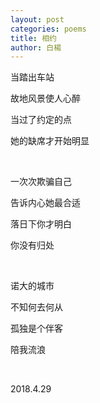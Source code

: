 ```yaml
---
layout: post
categories: poems
title: 相约
author: 白楊
---
```


当踏出车站

故地风景使人心醉

当过了约定的点

她的缺席才开始明显

&nbsp;

一次次欺骗自己

告诉内心她最合适

落日下你才明白

你没有归处

&nbsp;

诺大的城市

不知何去何从

孤独是个伴客

陪我流浪

&nbsp;

2018.4.29
